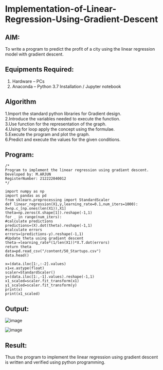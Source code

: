 # Implementation-of-Linear-Regression-Using-Gradient-Descent

## AIM:
To write a program to predict the profit of a city using the linear regression model with gradient descent.

## Equipments Required:
1. Hardware – PCs
2. Anaconda – Python 3.7 Installation / Jupyter notebook

## Algorithm
1.Import the standard python libraries for Gradient design.<br>
2.Introduce the variables needed to execute the function.<br>
3.Use function for the representation of the graph.<br>
4.Using for loop apply the concept using the formulae.<br>
5.Execute the program and plot the graph. <br>
6.Predict and execute the values for the given conditions. <br>


## Program:
```
/*
Program to implement the linear regression using gradient descent.
Developed by: M.ARJUN
RegisterNumber: 212222040012
*/

import numpy as np
import pandas as pd
from sklearn.preprocessing import StandardScaler
def linear_regression(X1,y,learning_rate=0.1,num_iters=1000):
X=np.c_[np.ones(len(X1)),X1]
theta=np.zeros(X.shape[1]).reshape(-1,1)
for _ in range(num_iters):
#calculate predictions
predictions=(X).dot(theta).reshape(-1,1)
#calculate errors
errors=(predictions-y).reshape(-1,1)
#Update theta using gradient descent
theta-=learning_rate*(1/len(X1))*X.T.dot(errors)
return theta
data=pd.read_csv("/content/50_Startups.csv")
data.head()

x=(data.iloc[1:,:-2].values)
x1=x.astype(float)
scaler=StandardScaler()
y=(data.iloc[1:,-1].values).reshape(-1,1)
x1_scaled=scaler.fit_transform(x1)
y1_scaled=scaler.fit_transform(y)
print(x)
print(x1_scaled)
```

## Output:
![image](https://github.com/ARJUN19122004/Implementation-of-Linear-Regression-Using-Gradient-Descent/assets/119429483/ac014cb3-55a6-45f1-97cd-09b74b848564)



![image](https://github.com/ARJUN19122004/Implementation-of-Linear-Regression-Using-Gradient-Descent/assets/119429483/42ec7926-5547-4444-a23c-f6f2fdf7c1c6)





## Result:
Thus the program to implement the linear regression using gradient descent is written and verified using python programming.
